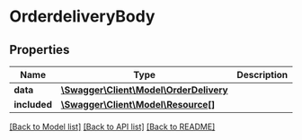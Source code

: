 # OrderdeliveryBody

## Properties
Name | Type | Description | Notes
------------ | ------------- | ------------- | -------------
**data** | [**\Swagger\Client\Model\OrderDelivery**](OrderDelivery.md) |  | [optional] 
**included** | [**\Swagger\Client\Model\Resource[]**](Resource.md) |  | [optional] 

[[Back to Model list]](../../README.md#documentation-for-models) [[Back to API list]](../../README.md#documentation-for-api-endpoints) [[Back to README]](../../README.md)

